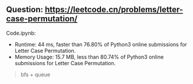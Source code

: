 ## Question: https://leetcode.cn/problems/letter-case-permutation/

Code.ipynb:
* Runtime: 44 ms, faster than 76.80% of Python3 online submissions for Letter Case Permutation.
* Memory Usage: 15.7 MB, less than 80.74% of Python3 online submissions for Letter Case Permutation.
> bfs + queue
